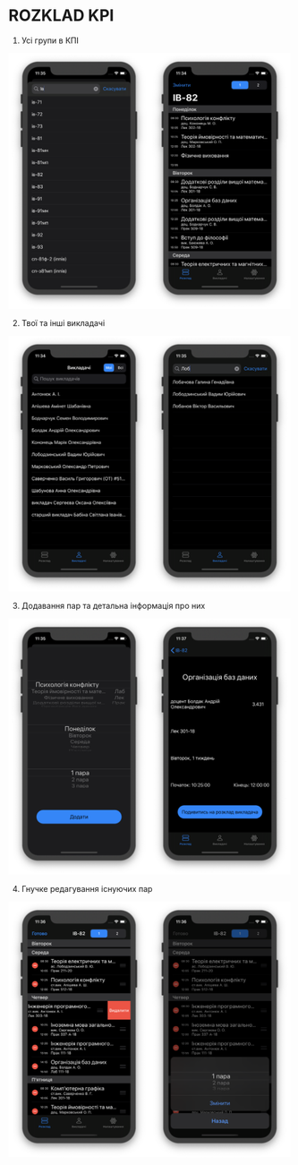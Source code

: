 #  ROZKLAD KPI

1. Усі групи в КПІ

![First](images/1.png)

2. Твої та інші викладачі 

![First](images/2.png)

3. Додавання пар та детальна інформація про них

![First](images/3.png)

4. Гнучке редагування існуючих пар

![First](images/4.png)